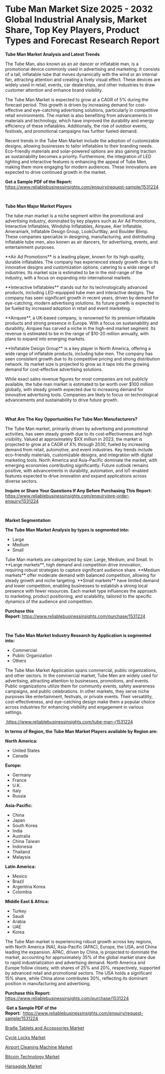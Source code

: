 <p><h1>Tube Man Market Size 2025 - 2032 Global Industrial Analysis, Market Share, Top Key Players, Product Types and Forecast Research Report</h1></p><p><strong>Tube Man Market Analysis and Latest Trends</strong></p>
<p><p>The Tube Man, also known as an air dancer or inflatable man, is a promotional device commonly used in advertising and marketing. It consists of a tall, inflatable tube that moves dynamically with the wind or an internal fan, attracting attention and creating a lively visual effect. These devices are widely used in retail, events, car dealerships, and other industries to draw customer attention and enhance brand visibility.</p><p>The Tube Man Market is expected to grow at a CAGR of 5% during the forecast period. This growth is driven by increasing demand for cost-effective and eye-catching advertising solutions, particularly in competitive retail environments. The market is also benefiting from advancements in materials and technology, which have improved the durability and energy efficiency of these inflatables. Additionally, the rise of outdoor events, festivals, and promotional campaigns has further fueled demand.</p><p>Recent trends in the Tube Man Market include the adoption of customizable designs, allowing businesses to tailor inflatables to their branding needs. Eco-friendly materials and solar-powered options are also gaining traction as sustainability becomes a priority. Furthermore, the integration of LED lighting and interactive features is enhancing the appeal of Tube Men, making them more engaging for modern audiences. These innovations are expected to drive continued growth in the market.</p></p>
<p><strong>Get a Sample PDF of the Report:&nbsp;</strong> <a href="https://www.reliablebusinessinsights.com/enquiry/request-sample/1531224?utm_campaign=2197&utm_medium=2&utm_source=Github&utm_content=ia&utm_term=26012025&utm_id=tube-man">https://www.reliablebusinessinsights.com/enquiry/request-sample/1531224</a></p>
<p>&nbsp;</p>
<p><strong>Tube Man Major Market Players</strong></p>
<p><p>The tube man market is a niche segment within the promotional and advertising industry, dominated by key players such as Air Ad Promotions, Interactive Inflatables, Windship Inflatables, Airquee, Aier Inflatable, Ameramark, Inflatable Design Group, LookOurWay, and Boulder Blimp. These companies specialize in designing, manufacturing, and distributing inflatable tube men, also known as air dancers, for advertising, events, and entertainment purposes.</p><p>**Air Ad Promotions** is a leading player, known for its high-quality, durable inflatables. The company has experienced steady growth due to its innovative designs and customization options, catering to a wide range of industries. Its market size is estimated to be in the mid-range of the industry, with a focus on expanding into international markets.</p><p>**Interactive Inflatables** stands out for its technologically advanced products, including LED-equipped tube men and interactive designs. The company has seen significant growth in recent years, driven by demand for eye-catching, modern advertising solutions. Its future growth is expected to be fueled by increased adoption in retail and event marketing.</p><p>**Airquee**, a UK-based company, is renowned for its premium inflatable products and strong presence in Europe. With a focus on sustainability and durability, Airquee has carved a niche in the high-end market segment. Its revenue is estimated to be in the range of $10-20 million annually, with plans to expand into emerging markets.</p><p>**Inflatable Design Group** is a key player in North America, offering a wide range of inflatable products, including tube men. The company has seen consistent growth due to its competitive pricing and strong distribution network. Its market size is projected to grow as it taps into the growing demand for cost-effective advertising solutions.</p><p>While exact sales revenue figures for most companies are not publicly available, the tube man market is estimated to be worth over $100 million globally, with steady growth expected due to increasing demand for innovative advertising tools. Companies are likely to focus on technological advancements and sustainability to drive future growth.</p></p>
<p>&nbsp;</p>
<p><strong>What Are The Key Opportunities For Tube Man Manufacturers?</strong></p>
<p><p>The Tube Man market, primarily driven by advertising and promotional activities, has seen steady growth due to its cost-effectiveness and high visibility. Valued at approximately $XX million in 2023, the market is projected to grow at a CAGR of X% through 2030, fueled by increasing demand from retail, automotive, and event industries. Key trends include eco-friendly materials, customizable designs, and integration with digital marketing tools. North America and Asia-Pacific dominate the market, with emerging economies contributing significantly. Future outlook remains positive, with advancements in durability, automation, and IoT-enabled features expected to drive innovation and expand applications across diverse sectors.</p></p>
<p><strong>Inquire or Share Your Questions If Any Before Purchasing This Report:</strong> <a href="https://www.reliablebusinessinsights.com/enquiry/pre-order-enquiry/1531224?utm_campaign=2197&utm_medium=2&utm_source=Github&utm_content=ia&utm_term=26012025&utm_id=tube-man">https://www.reliablebusinessinsights.com/enquiry/pre-order-enquiry/1531224</a></p>
<p>&nbsp;</p>
<p><strong>Market Segmentation</strong></p>
<p><strong>The Tube Man Market Analysis by types is segmented into:</strong></p>
<p><ul><li>Large</li><li>Medium</li><li>Small</li></ul></p>
<p><p>Tube Man markets are categorized by size: Large, Medium, and Small. In **Large markets**, high demand and competition drive innovation, requiring robust strategies to capture significant audience share. **Medium markets** offer moderate demand with balanced competition, allowing for steady growth and niche targeting. **Small markets** have limited demand and lower competition, enabling businesses to establish a strong local presence with fewer resources. Each market type influences the approach to marketing, product positioning, and scalability, tailored to the specific dynamics of the audience and competition.</p></p>
<p><strong>Purchase this Report:&nbsp;</strong><a href="https://www.reliablebusinessinsights.com/purchase/1531224?utm_campaign=2197&utm_medium=2&utm_source=Github&utm_content=ia&utm_term=26012025&utm_id=tube-man">https://www.reliablebusinessinsights.com/purchase/1531224</a></p>
<p>&nbsp;</p>
<p><strong>The Tube Man Market Industry Research by Application is segmented into:</strong></p>
<p><ul><li>Commercial</li><li>Public Organization</li><li>Others</li></ul></p>
<p><p>The Tube Man Market Application spans commercial, public organizations, and other sectors. In the commercial market, Tube Men are widely used for advertising, attracting attention to businesses, promotions, and events. Public organizations utilize them for community events, safety awareness campaigns, and public celebrations. In other markets, they serve niche purposes like entertainment, festivals, or private events. Their versatility, cost-effectiveness, and eye-catching design make them a popular choice across industries for enhancing visibility and engagement in various settings.</p></p>
<p><a href="https://www.reliablebusinessinsights.com/tube-man-r1531224?utm_campaign=2197&utm_medium=2&utm_source=Github&utm_content=ia&utm_term=26012025&utm_id=tube-man">&nbsp;https://www.reliablebusinessinsights.com/tube-man-r1531224</a></p>
<p><strong>In terms of Region, the Tube Man Market Players available by Region are:</strong></p>
<p>
    <p> <strong> North America: </strong>
        <ul>
            <li>United States</li>
            <li>Canada</li>
        </ul>
        </p> 
    <p> <strong> Europe: </strong>
        <ul>
            <li>Germany</li>
            <li>France</li>
            <li>U.K.</li>
            <li>Italy</li>
            <li>Russia</li>
        </ul>
        </p> 
    <p> <strong> Asia-Pacific: </strong>
        <ul>
            <li>China</li>
            <li>Japan</li>
            <li>South Korea</li>
            <li>India</li>
            <li>Australia</li>
            <li>China Taiwan</li>
            <li>Indonesia</li>
            <li>Thailand</li>
            <li>Malaysia</li>
        </ul>
        </p> 
    <p> <strong> Latin America: </strong>
        <ul>
            <li>Mexico</li>
            <li>Brazil</li>
            <li>Argentina Korea</li>
            <li>Colombia</li>
        </ul>
        </p> 
    <p> <strong> Middle East & Africa: </strong>
        <ul>
            <li>Turkey</li>
            <li>Saudi</li>
            <li>Arabia</li>
            <li>UAE</li>
            <li>Korea</li>
        </ul>
    </p>
    </p>
<p><p>The Tube Man market is experiencing robust growth across key regions, with North America (NA), Asia-Pacific (APAC), Europe, the USA, and China leading the expansion. APAC, driven by China, is projected to dominate the market, accounting for approximately 35% of the global market share due to rapid industrialization and advertising demand. North America and Europe follow closely, with shares of 25% and 20%, respectively, supported by advanced retail and promotional sectors. The USA holds a significant 15% share, while China alone contributes 30%, reflecting its dominant position in manufacturing and advertising.</p></p>
<p><strong>Purchase this Report: </strong><a href="https://www.reliablebusinessinsights.com/purchase/1531224?utm_campaign=2197&utm_medium=2&utm_source=Github&utm_content=ia&utm_term=26012025&utm_id=tube-man">https://www.reliablebusinessinsights.com/purchase/1531224</a></p>
<p>&nbsp;<strong>Get a Sample PDF of the Report:&nbsp;&nbsp;</strong><a href="https://www.reliablebusinessinsights.com/enquiry/request-sample/1531224?utm_campaign=2197&utm_medium=2&utm_source=Github&utm_content=ia&utm_term=26012025&utm_id=tube-man">https://www.reliablebusinessinsights.com/enquiry/request-sample/1531224</a></p>
<p><strong></strong></p>
<p><p><a href="https://www.linkedin.com/pulse/future-trends-global-braille-tablets-accessories-market-insights-s9eaf?utm_campaign=2197&utm_medium=2&utm_source=Github&utm_content=ia&utm_term=26012025&utm_id=tube-man">Braille Tablets and Accessories Market</a></p><p><a href="https://www.linkedin.com/pulse/cycle-locks-market-sizeshare-recent-development-sales-pricesforecasted-lshzf?utm_campaign=2197&utm_medium=2&utm_source=Github&utm_content=ia&utm_term=26012025&utm_id=tube-man">Cycle Locks Market</a></p><p><a href="https://www.linkedin.com/pulse/exploring-airport-cleaning-machine-market-size-share-revenue-fbisc?utm_campaign=2197&utm_medium=2&utm_source=Github&utm_content=ia&utm_term=26012025&utm_id=tube-man">Airport Cleaning Machine Market</a></p><p><a href="https://www.linkedin.com/pulse/competitive-landscape-bitcoin-technology-market-strong-m3imc?utm_campaign=2197&utm_medium=2&utm_source=Github&utm_content=ia&utm_term=26012025&utm_id=tube-man">Bitcoin Technology Market</a></p><p><a href="https://www.linkedin.com/pulse/comprehensive-growth-insights-harpagide-market-expected-cagr-160df?utm_campaign=2197&utm_medium=2&utm_source=Github&utm_content=ia&utm_term=26012025&utm_id=tube-man">Harpagide Market</a></p></p>